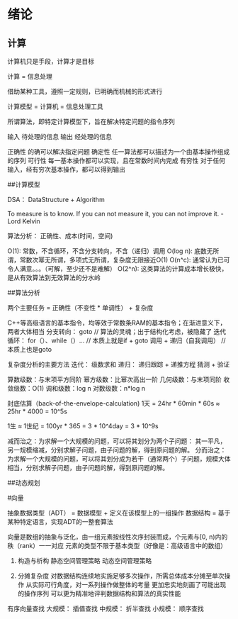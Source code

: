 # 绪论

## 计算
计算机只是手段，计算才是目标

计算 = 信息处理

借助某种工具，遵照一定规则，已明确而机械的形式进行

计算模型 = 计算机 = 信息处理工具

所谓算法，即特定计算模型下，旨在解决特定问题的指令序列

输入 待处理的信息
输出 经处理的信息

正确性 的确可以解决指定问题
确定性 任一算法都可以描述为一个由基本操作组成的序列
可行性 每一基本操作都可以实现，且在常数时间内完成
有穷性 对于任何输入，经有穷次基本操作，都可以得到输出

##计算模型

DSA： DataStructure + Algorithm

To measure is to know. If you can not measure it, you can not improve it. -Lord Kelvin

算法分析： 正确性、成本(时间，空间)



O(1): 常数，不含循环，不含分支转向，不含（递归）调用
O(log n): 底数无所谓，常数次幂无所谓，多项式无所谓，复杂度无限接近O(1)
O(n^c): 通常认为已可令人满意。。。（可解，至少还不是难解）
O(2^n): 这类算法的计算成本增长极快，是从有效算法到无效算法的分水岭

##算法分析

两个主要任务 = 正确性（不变性 * 单调性） + 复杂度

C++等高级语言的基本指令，均等效于常数条RAM的基本指令；在渐进意义下，两者大体相当
分支转向： goto // 算法的灵魂；出于结构化考虑，被隐藏了
迭代循环： for（）、while（）... // 本质上就是if + goto
调用 + 递归（自我调用） // 本质上也是goto

复杂度分析的主要方法
迭代： 级数求和
递归： 递归跟踪 + 递推方程
猜测 + 验证

算数级数：与末项平方同阶
幂方级数：比幂次高出一阶
几何级数：与末项同阶
收敛级数：O(1)
调和级数：log n
对数级数：n*log n


封底估算（back-of-the-envelope-calculation)
1天 = 24hr * 60min * 60s
    ≈ 25hr * 4000
    = 10^5s

1生 ≈ 1世纪
    = 100yr * 365
    = 3 * 10^4day
    = 3 * 10^9s
    

减而治之：为求解一个大规模的问题，可以将其划分为两个子问题： 其一平凡，另一规模缩减，分别求解子问题，由子问题的解，得到原问题的解。
分而治之：为求解一个大规模的问题，可以将其划分成为若干（通常两个）子问题，规模大体相当，分别求解子问题，由子问题的解，得到原问题的解。

##动态规划



#向量

抽象数据类型（ADT） = 数据模型 + 定义在该模型上的一组操作
数据结构 = 基于某种特定语言，实现ADT的一整套算法

向量是数组的抽象与泛化，由一组元素按线性次序封装而成，个元素与[0, n)内的秩（rank）一一对应
元素的类型不限于基本类型（好像是：高级语言中的数组）

1. 构造与析构
    静态空间管理策略
    动态空间管理策略

2. 分摊复杂度
对数据结构连续地实施足够多次操作，所需总体成本分摊至单次操作
从实际可行角度，对一系列操作做整体的考量
更加忠实地刻画了可能出现的操作序列
可以更为精准地评判数据结构和算法的真实性能


有序向量查找
大规模： 插值查找
中规模： 折半查找
小规模： 顺序查找





